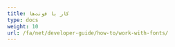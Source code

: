 ```yaml
---
title: کار با فونت‌ها
type: docs
weight: 10
url: /fa/net/developer-guide/how-to/work-with-fonts/
---
```

